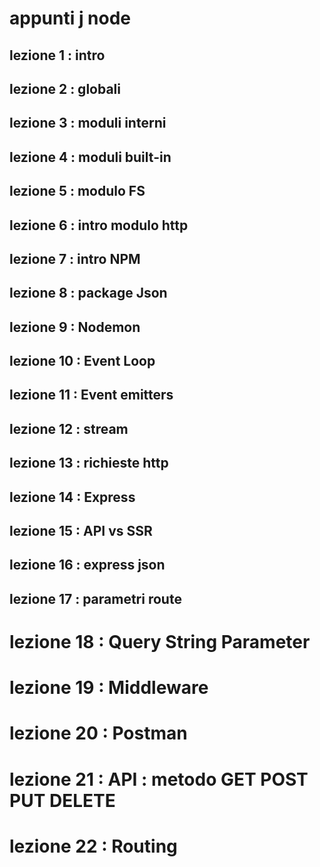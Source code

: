 # appunti j node 

## lezione 1 : intro
## lezione 2 : globali 
## lezione 3 : moduli interni
## lezione 4 : moduli built-in
## lezione 5 : modulo FS 
## lezione 6 : intro modulo http
## lezione 7 : intro NPM
## lezione 8 : package Json
## lezione 9 : Nodemon
## lezione 10 : Event Loop
## lezione 11 : Event emitters
## lezione 12 : stream
## lezione 13 : richieste http
## lezione 14 : Express
## lezione 15 : API vs SSR
## lezione 16 : express json 
## lezione 17 : parametri route 
# lezione 18 : Query String Parameter
# lezione 19 : Middleware
# lezione 20 : Postman
# lezione 21 : API : metodo GET POST PUT DELETE 
# lezione 22 : Routing 